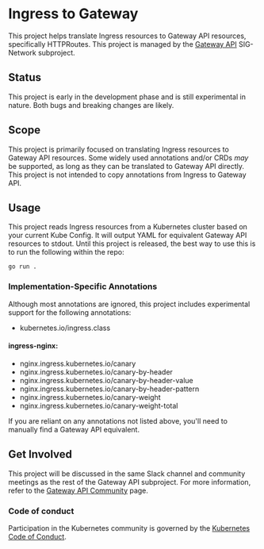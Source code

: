 # Ingress to Gateway

This project helps translate Ingress resources to Gateway API resources,
specifically HTTPRoutes. This project is managed by the [Gateway
API](https://gateway-api.sigs.k8s.io/) SIG-Network subproject.

## Status

This project is early in the development phase and is still experimental in
nature. Both bugs and breaking changes are likely.

## Scope

This project is primarily focused on translating Ingress resources to Gateway
API resources. Some widely used annotations and/or CRDs _may_ be supported, as
long as they can be translated to Gateway API directly. This project is not
intended to copy annotations from Ingress to Gateway API.

## Usage

This project reads Ingress resources from a Kubernetes cluster based on your
current Kube Config. It will output YAML for equivalent Gateway API resources
to stdout. Until this project is released, the best way to use this is to run
the following within the repo:

```
go run .
```

### Implementation-Specific Annotations

Although most annotations are ignored, this project includes experimental
support for the following annotations:

* kubernetes.io/ingress.class

#### ingress-nginx:

* nginx.ingress.kubernetes.io/canary
* nginx.ingress.kubernetes.io/canary-by-header
* nginx.ingress.kubernetes.io/canary-by-header-value
* nginx.ingress.kubernetes.io/canary-by-header-pattern
* nginx.ingress.kubernetes.io/canary-weight
* nginx.ingress.kubernetes.io/canary-weight-total

If you are reliant on any annotations not listed above, you'll need to manually
find a Gateway API equivalent. 

## Get Involved

This project will be discussed in the same Slack channel and community meetings
as the rest of the Gateway API subproject. For more information, refer to the
[Gateway API Community](https://gateway-api.sigs.k8s.io/contributing/) page.

### Code of conduct

Participation in the Kubernetes community is governed by the [Kubernetes Code of
Conduct](code-of-conduct.md).

[owners]: https://git.k8s.io/community/contributors/guide/owners.md
[Creative Commons 4.0]: https://git.k8s.io/website/LICENSE
